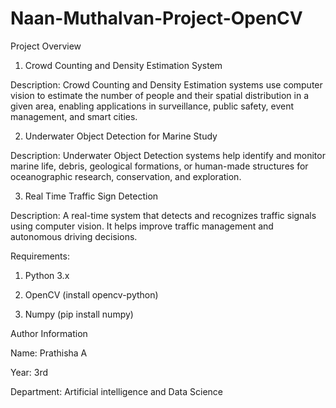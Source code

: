 # Naan-Muthalvan-Project-OpenCV


Project Overview

1.  Crowd Counting and Density Estimation System

Description: Crowd Counting and Density Estimation systems use computer vision to estimate the number of people and their spatial distribution in a given area, enabling applications in surveillance, public safety, event management, and smart cities.

2. Underwater Object Detection for Marine Study 

Description: Underwater Object Detection systems help identify and monitor marine life, debris, geological formations, or human-made structures for oceanographic research, conservation, and exploration.

3. Real Time Traffic Sign Detection
   
Description: A real-time system that detects and recognizes traffic signals using computer vision. It helps improve traffic management and autonomous driving decisions.


Requirements:

1. Python 3.x

2. OpenCV (install opencv-python)

3. Numpy (pip install numpy)


Author Information

Name: Prathisha A

Year: 3rd

Department: Artificial intelligence and Data Science

